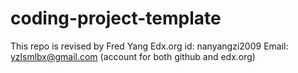 # coding-project-template
This repo is revised by Fred Yang
Edx.org id: nanyangzi2009
Email: yzlsmlbx@gmail.com (account for both github and edx.org)

